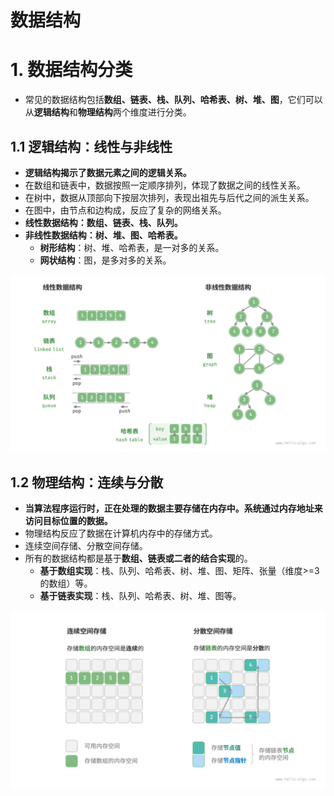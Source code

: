 # 数据结构

# 1. 数据结构分类

- 常见的数据结构包括**数组、链表、栈、队列、哈希表、树、堆、图**，它们可以从**逻辑结构**和**物理结构**两个维度进行分类。

## 1.1 逻辑结构：线性与非线性

- **逻辑结构揭示了数据元素之间的逻辑关系。**
- 在数组和链表中，数据按照一定顺序排列，体现了数据之间的线性关系。
- 在树中，数据从顶部向下按层次排列，表现出祖先与后代之间的派生关系。
- 在图中，由节点和边构成，反应了复杂的网络关系。
- **线性数据结构：数组、链表、栈、队列。**
- **非线性数据结构：树、堆、图、哈希表。**
  - **树形结构**：树、堆、哈希表，是一对多的关系。
  - **网状结构**：图，是多对多的关系。

![数据结构分类：线性数据结构、非线性数据结构](./images/数据结构分类：线性数据结构、非线性数据结构.png)

## 1.2 物理结构：连续与分散

- **当算法程序运行时，正在处理的数据主要存储在内存中。系统通过内存地址来访问目标位置的数据。**
- 物理结构反应了数据在计算机内存中的存储方式。
- 连续空间存储、分散空间存储。
- 所有的数据结构都是基于**数组、链表或二者的结合实现**的。
  - **基于数组实现**：栈、队列、哈希表、树、堆、图、矩阵、张量（维度>=3的数组）等。
  - **基于链表实现**：栈、队列、哈希表、树、堆、图等。

![数据结构存储分类：连续空间存储、分散空间存储](./images/数据结构存储分类：连续空间存储、分散空间存储.png)





































